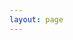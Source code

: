 ```yaml
---
layout: page
---
```


<script setup>
import {
  VPTeamPage,
  VPTeamPageTitle,
  VPTeamMembers,
  // VPTeamPageSection
} from 'vitepress/theme'

const members = [
  {
    avatar: 'https://avatars.githubusercontent.com/u/108746194?s=96&v=4',
    name: 'LeoStar',
    title: 'A not-so-serious front-end Coder',
    links: [
      { icon: 'github', link: 'https://github.com/ileostar' },
      { icon: 'x', link: 'https://twitter.com/030LeoStar' }
    ]
  },
   {
    avatar: 'https://avatars.githubusercontent.com/u/101611942?v=4',
    name: 'kkkang',
    title: 'Noob Coder',
    links: [
      { icon: 'github', link: 'https://github.com/kkkangKK' },
    ]
  }
]
</script>

<VPTeamPage>
  <VPTeamPageTitle>
    <template #title>
      Development Member
    </template>
  </VPTeamPageTitle>
  <VPTeamMembers
    :members="members"
  />

  <!-- 其他成员 -->
  <!--
  <VPTeamPageSection>
    <template #title>Partners</template>
    <template #lead>Lorem ipsum...</template>
    <template #members>
      <VPTeamMembers :members="members" />
    </template>
  </VPTeamPageSection>
   -->
</VPTeamPage>
